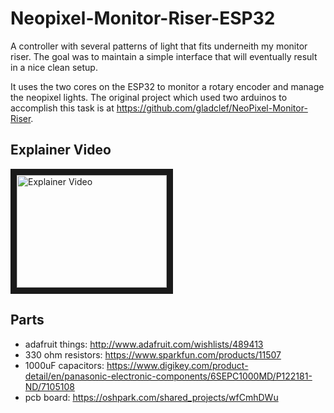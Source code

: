 # Neopixel-Monitor-Riser-ESP32
A controller with several patterns of light that fits underneith my monitor riser. The goal was to maintain a simple interface that will eventually result in a nice clean setup.

It uses the two cores on the ESP32 to monitor a rotary encoder and manage the neopixel lights. The original project which used two arduinos to accomplish this task is at https://github.com/gladclef/NeoPixel-Monitor-Riser.

## Explainer Video
<a href="http://www.youtube.com/watch?feature=player_embedded&v=UTzuSX66JvI" target="_blank"><img src="http://img.youtube.com/vi/UTzuSX66JvI/0.jpg" alt="Explainer Video" width="240" height="180" border="10" /></a>

## Parts
* adafruit things: http://www.adafruit.com/wishlists/489413
* 330 ohm resistors: https://www.sparkfun.com/products/11507
* 1000uF capacitors: https://www.digikey.com/product-detail/en/panasonic-electronic-components/6SEPC1000MD/P122181-ND/7105108
* pcb board: https://oshpark.com/shared_projects/wfCmhDWu